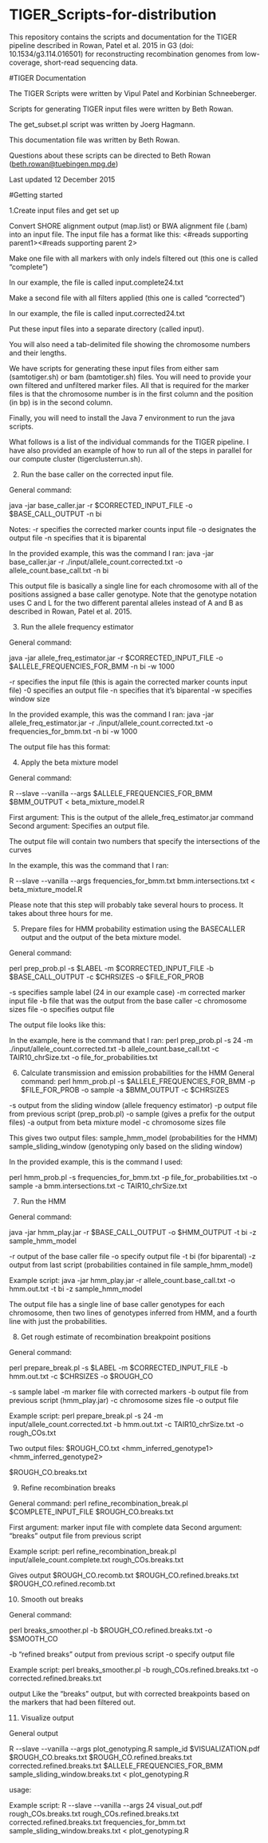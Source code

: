 # TIGER_Scripts-for-distribution

This repository contains the scripts and documentation for the TIGER pipeline described in Rowan, Patel et al. 2015 in G3 (doi: 10.1534/g3.114.016501) for reconstructing recombination genomes from low-coverage, short-read sequencing data.

#TIGER Documentation

The TIGER Scripts were written by Vipul Patel and Korbinian Schneeberger.

Scripts for generating TIGER input files were written by Beth Rowan.

The get_subset.pl script was written by Joerg Hagmann.

This documentation file was written by Beth Rowan.

Questions about these scripts can be directed to Beth Rowan (beth.rowan@tuebingen.mpg.de)

Last updated 12 December 2015

#Getting started

1.Create input files and get set up

Convert SHORE alignment output (map.list) or BWA alignment file (.bam) into an input file. The input file has a format like this:
<chr><pos><parent1><#reads supporting parent1><parent2><#reads supporting parent 2>

Make one file with all markers with only indels filtered out (this one is called “complete”)

In our example, the file is called input.complete24.txt

Make a second file with all filters applied (this one is called “corrected”)

In our example, the file is called input.corrected24.txt 

Put these input files into a separate directory (called input).

You will also need a tab-delimited file showing the chromosome numbers and their lengths.

We have scripts for generating these input files from either sam (samtotiger.sh) or bam (bamtotiger.sh) files. You will need to provide your own filtered and unfiltered marker files. All that is required for the marker files is that the chromosome number is in the first column and the position (in bp) is in the second column.

Finally, you will need to install the Java 7 environment to run the java scripts.

What follows is a list of the individual commands for the TIGER pipeline. I have also provided an example of how to run all of the steps in parallel for our compute cluster (tigerclusterrun.sh).

2. Run the base caller on the corrected input file.

General command:

java -jar base_caller.jar -r $CORRECTED_INPUT_FILE -o $BASE_CALL_OUTPUT -n bi

Notes:
-r specifies the corrected marker counts input file
-o designates the output file
-n specifies that it is biparental

In the provided example, this was the command I ran:
java -jar base_caller.jar -r ./input/allele_count.corrected.txt -o allele_count.base_call.txt -n bi

This output file is basically a single line for each chromosome with all of the positions assigned a base caller genotype. Note that the genotype notation uses C and L for the two different parental alleles instead of A and B as described in Rowan, Patel et al. 2015.

3. Run the allele frequency estimator

General command:

java -jar allele_freq_estimator.jar -r $CORRECTED_INPUT_FILE -o $ALLELE_FREQUENCIES_FOR_BMM -n bi -w 1000

-r specifies the input file (this is again the corrected marker counts input file)
-0 specifies an output file
-n specifies that it’s biparental
-w specifies window size

In the provided example, this was the command I ran:
java -jar allele_freq_estimator.jar -r ./input/allele_count.corrected.txt -o frequencies_for_bmm.txt -n bi -w 1000

The output file has this format:
<chr><pos><number specifying read ratio distribution>

4. Apply the beta mixture model

General command:

R --slave --vanilla --args $ALLELE_FREQUENCIES_FOR_BMM $BMM_OUTPUT < beta_mixture_model.R

First argument: This is the output of the allele_freq_estimator.jar command
Second argument: Specifies an output file.

The output file will contain two numbers that specify the intersections of the curves

In the example, this was the command that I ran:

R --slave --vanilla --args frequencies_for_bmm.txt bmm.intersections.txt < beta_mixture_model.R

Please note that this step will probably take several hours to process. It takes about three hours for me.

5.  Prepare files for HMM probability estimation using the BASECALLER output and the output of the beta mixture model.

General command:

perl prep_prob.pl -s $LABEL -m $CORRECTED_INPUT_FILE -b $BASE_CALL_OUTPUT -c $CHRSIZES -o $FILE_FOR_PROB

-s specifies sample label (24 in our example case)
-m corrected marker input file
-b file that was the output from the base caller
-c chromosome sizes file
-o specifies output file

The output file looks like this:
<sample><chr><pos><basecaller><parent1><reads for parent1><parent2><reads for parent2>

In the example, here is the command that I ran:
perl prep_prob.pl -s 24 -m ./input/allele_count.corrected.txt -b allele_count.base_call.txt -c TAIR10_chrSize.txt -o file_for_probabilities.txt

6.  Calculate transmission and emission probabilities for the HMM
General command:
perl hmm_prob.pl -s $ALLELE_FREQUENCIES_FOR_BMM -p $FILE_FOR_PROB -o sample -a $BMM_OUTPUT -c $CHRSIZES

-s output from the sliding window (allele frequency estimator)
-p output file from previous script (prep_prob.pl)
-o sample (gives a prefix for the output files)
-a output from beta mixture model
-c chromosome sizes file

This gives two output files:
sample_hmm_model (probabilities for the HMM)
sample_sliding_window (genotyping only based on the sliding window)

In the provided example, this is the command I used:

perl hmm_prob.pl -s frequencies_for_bmm.txt -p file_for_probabilities.txt -o sample -a bmm.intersections.txt -c TAIR10_chrSize.txt

7.  Run the HMM

General command:

java -jar hmm_play.jar -r $BASE_CALL_OUTPUT -o $HMM_OUTPUT -t bi -z sample_hmm_model

-r output of the base caller file
-o specify output file
-t bi (for biparental)
-z output from last script (probabilities contained in file sample_hmm_model)

Example script:
java -jar hmm_play.jar -r allele_count.base_call.txt -o hmm.out.txt -t bi -z sample_hmm_model

The output file has a single line of base caller genotypes for each chromosome, then two lines of genotypes inferred from HMM, and a fourth line with just the probabilities.

8. Get rough estimate of recombination breakpoint positions

General command:

perl prepare_break.pl -s $LABEL -m $CORRECTED_INPUT_FILE -b hmm.out.txt -c $CHRSIZES -o $ROUGH_CO


-s sample label
-m marker file with corrected markers
-b output file from previous script (hmm_play.jar)
-c chromosome sizes file
-o output file

Example script:
perl prepare_break.pl -s 24 -m input/allele_count.corrected.txt  -b hmm.out.txt -c TAIR10_chrSize.txt -o rough_COs.txt

Two output files:
$ROUGH_CO.txt
<sample label><chr><pos><basecaller genotype><hmm_inferred_genotype1><hmm_inferred_genotype2><parent1alelle><countsfor parent1><parent2allele><countsforparent2>

$ROUGH_CO.breaks.txt
<sample number><chr><startpos><endpos><genotype>

9. Refine recombination breaks

General command:
perl refine_recombination_break.pl $COMPLETE_INPUT_FILE $ROUGH_CO.breaks.txt

First argument: marker input file with complete data
Second argument: “breaks” output file from previous script

Example script:
perl refine_recombination_break.pl input/allele_count.complete.txt rough_COs.breaks.txt

Gives output
$ROUGH_CO.recomb.txt
$ROUGH_CO.refined.breaks.txt
$ROUGH_CO.refined.recomb.txt

10. Smooth out breaks

General command:

perl breaks_smoother.pl -b $ROUGH_CO.refined.breaks.txt -o $SMOOTH_CO

-b “refined breaks” output from previous script
-o specify output file

Example script:
perl breaks_smoother.pl -b rough_COs.refined.breaks.txt -o corrected.refined.breaks.txt

output
Like the “breaks” output, but with corrected breakpoints based on the markers that had been filtered out.


11. Visualize output

General output

R --slave --vanilla --args  plot_genotyping.R
sample_id $VISUALIZATION.pdf $ROUGH_CO.breaks.txt $ROUGH_CO.refined.breaks.txt corrected.refined.breaks.txt $ALLELE_FREQUENCIES_FOR_BMM sample_sliding_window.breaks.txt < plot_genotyping.R

usage: <sample label><output file><unrefined breaks file><refined breaks file><corrected refined breaks file><allele frequency estimator output><file with breaks based only on sliding window output>

Example script:
R --slave --vanilla --args 24 visual_out.pdf rough_COs.breaks.txt rough_COs.refined.breaks.txt corrected.refined.breaks.txt frequencies_for_bmm.txt sample_sliding_window.breaks.txt < plot_genotyping.R
